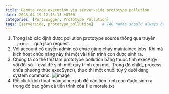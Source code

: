 ```yaml
---
title: Remote code execution via server-side prototype pollution
date: 2023-04-19 12:13:13 +0700
categories: [PortSwigger, Prototype Pollution]
tags: [serverside, prototype_pollution]    # TAG names should always be lowercase
---
```


1. Trong lab xác định được pollution prototype source thông qua truyền ``__proto__`` qua json request. 
2. Với account có quyền admin có chức năng chạy maintaince jobs. Khi mà kích hoạt chức năng này thì một vài tiến trình con được sinh ra.
3. Chúng ta có thể thử làm prototype pollution bằng thuộc tính execArgv với đối số --eval để sinh một quy trình con mới. Trong đó child_ process chứa phương thức execSync(), thực thi một chuỗi tùy ý dưới dạng system command.
![image](https://user-images.githubusercontent.com/80744099/232010103-c33cf884-55fd-430c-bc66-eb1520decac9.png)
4. Rồi click kích hoạt maintaince job để các tiến trình con được sinh ra trong đó bao gồm cả tiến trình xóa file morale.txt